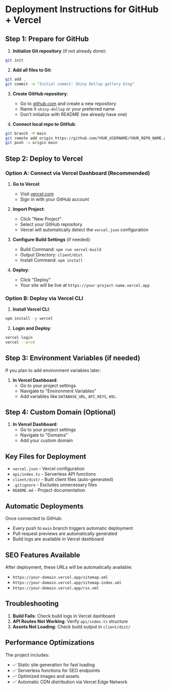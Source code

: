 # Deployment Instructions for GitHub + Vercel

## Step 1: Prepare for GitHub

1. **Initialize Git repository** (if not already done):
```bash
git init
```

2. **Add all files to Git**:
```bash
git add .
git commit -m "Initial commit: Shiny Dollop gallery blog"
```

3. **Create GitHub repository**:
   - Go to [github.com](https://github.com) and create a new repository
   - Name it `shiny-dollop` or your preferred name
   - Don't initialize with README (we already have one)

4. **Connect local repo to GitHub**:
```bash
git branch -M main
git remote add origin https://github.com/YOUR_USERNAME/YOUR_REPO_NAME.git
git push -u origin main
```

## Step 2: Deploy to Vercel

### Option A: Connect via Vercel Dashboard (Recommended)

1. **Go to Vercel**:
   - Visit [vercel.com](https://vercel.com)
   - Sign in with your GitHub account

2. **Import Project**:
   - Click "New Project"
   - Select your GitHub repository
   - Vercel will automatically detect the `vercel.json` configuration

3. **Configure Build Settings** (if needed):
   - Build Command: `npm run vercel-build`
   - Output Directory: `client/dist`
   - Install Command: `npm install`

4. **Deploy**:
   - Click "Deploy"
   - Your site will be live at `https://your-project-name.vercel.app`

### Option B: Deploy via Vercel CLI

1. **Install Vercel CLI**:
```bash
npm install -g vercel
```

2. **Login and Deploy**:
```bash
vercel login
vercel --prod
```

## Step 3: Environment Variables (if needed)

If you plan to add environment variables later:

1. **In Vercel Dashboard**:
   - Go to your project settings
   - Navigate to "Environment Variables"
   - Add variables like `DATABASE_URL`, `API_KEYS`, etc.

## Step 4: Custom Domain (Optional)

1. **In Vercel Dashboard**:
   - Go to your project settings
   - Navigate to "Domains"
   - Add your custom domain

## Key Files for Deployment

- `vercel.json` - Vercel configuration
- `api/index.ts` - Serverless API functions
- `client/dist/` - Built client files (auto-generated)
- `.gitignore` - Excludes unnecessary files
- `README.md` - Project documentation

## Automatic Deployments

Once connected to GitHub:
- Every push to `main` branch triggers automatic deployment
- Pull request previews are automatically generated
- Build logs are available in Vercel dashboard

## SEO Features Available

After deployment, these URLs will be automatically available:
- `https://your-domain.vercel.app/sitemap.xml`
- `https://your-domain.vercel.app/sitemap-index.xml`
- `https://your-domain.vercel.app/rss.xml`

## Troubleshooting

1. **Build Fails**: Check build logs in Vercel dashboard
2. **API Routes Not Working**: Verify `api/index.ts` structure
3. **Assets Not Loading**: Check build output in `client/dist/`

## Performance Optimizations

The project includes:
- ✅ Static site generation for fast loading
- ✅ Serverless functions for SEO endpoints
- ✅ Optimized images and assets
- ✅ Automatic CDN distribution via Vercel Edge Network